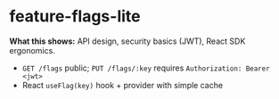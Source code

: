 # feature-flags-lite
**What this shows:** API design, security basics (JWT), React SDK ergonomics.

- `GET /flags` public; `PUT /flags/:key` requires `Authorization: Bearer <jwt>`
- React `useFlag(key)` hook + provider with simple cache
